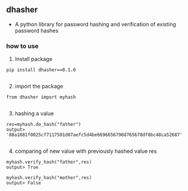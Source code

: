 ## dhasher
- A python library for password hashing and verification of existing password hashes

### how to use 

1. Install package
 
```
pip install dhasher==0.1.0
 
```
2. import the package 
 
```
from dhasher import myhash
 
```
3. hashing a value
 
```
res=myhash.do_hash("father")
output> '88a1881f0025cf7117501d07aefc5d4be6696656790d765678df8bc48ca52687'
 
```
4. comparing of new value with previously hashed value res
 
```
myhash.verify_hash("father",res)
output> True

myhash.verify_hash("mother",res)
output> False

```




